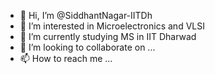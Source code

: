 - 👋 Hi, I’m @SiddhantNagar-IITDh
- 👀 I’m interested in Microelectronics and VLSI
- 🌱 I’m currently studying MS in IIT Dharwad
- 💞️ I’m looking to collaborate on ...
- 📫 How to reach me ...

<!---
SiddhantNagar-IITDh/SiddhantNagar-IITDh is a ✨ special ✨ repository because its `README.md` (this file) appears on your GitHub profile.
You can click the Preview link to take a look at your changes.
--->
